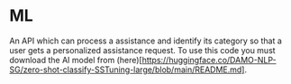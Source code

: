 # ML
An API which can process a assistance and identify its category so that a user gets a personalized assistance request.
To use this code you must download the AI model from (here)[https://huggingface.co/DAMO-NLP-SG/zero-shot-classify-SSTuning-large/blob/main/README.md].
